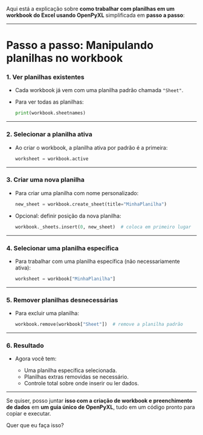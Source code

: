 Aqui está a explicação sobre **como trabalhar com planilhas em um workbook do Excel usando OpenPyXL** simplificada em **passo a passo**:

---

# Passo a passo: Manipulando planilhas no workbook

### 1. Ver planilhas existentes

* Cada workbook já vem com uma planilha padrão chamada `"Sheet"`.
* Para ver todas as planilhas:

  ```python
  print(workbook.sheetnames)
  ```

---

### 2. Selecionar a planilha ativa

* Ao criar o workbook, a planilha ativa por padrão é a primeira:

  ```python
  worksheet = workbook.active
  ```

---

### 3. Criar uma nova planilha

* Para criar uma planilha com nome personalizado:

  ```python
  new_sheet = workbook.create_sheet(title="MinhaPlanilha")
  ```
* Opcional: definir posição da nova planilha:

  ```python
  workbook._sheets.insert(0, new_sheet)  # coloca em primeiro lugar
  ```

---

### 4. Selecionar uma planilha específica

* Para trabalhar com uma planilha específica (não necessariamente ativa):

  ```python
  worksheet = workbook["MinhaPlanilha"]
  ```

---

### 5. Remover planilhas desnecessárias

* Para excluir uma planilha:

  ```python
  workbook.remove(workbook["Sheet"])  # remove a planilha padrão
  ```

---

### 6. Resultado

* Agora você tem:

  * Uma planilha específica selecionada.
  * Planilhas extras removidas se necessário.
  * Controle total sobre onde inserir ou ler dados.

---

Se quiser, posso juntar **isso com a criação de workbook e preenchimento de dados** em **um guia único de OpenPyXL**, tudo em um código pronto para copiar e executar.

Quer que eu faça isso?
